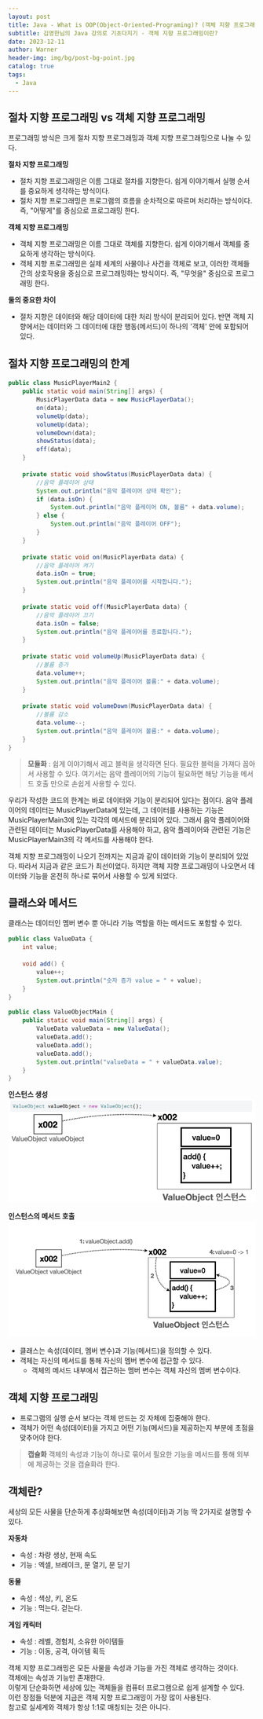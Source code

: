 ```yaml
---
layout: post
title: Java - What is OOP(Object-Oriented-Programing)? (객체 지향 프로그래밍이란?)
subtitle: 김영한님의 Java 강의로 기초다지기 - 객체 지향 프로그래밍이란?
date: 2023-12-11
author: Warner
header-img: img/bg/post-bg-point.jpg
catalog: true
tags:
  - Java
---
```


## 절차 지향 프로그래밍 vs 객체 지향 프로그래밍

프로그래밍 방식은 크게 절차 지향 프로그래밍과 객체 지향 프로그래밍으로 나눌 수 있다.

**절차 지향 프로그래밍**

- 절차 지향 프로그래밍은 이름 그대로 절차를 지향한다. 쉽게 이야기해서 실행 순서를 중요하게 생각하는 방식이다.
- 절차 지향 프로그래밍은 프로그램의 흐름을 순차적으로 따르며 처리하는 방식이다. 즉, "어떻게"를 중심으로 프로그래밍 한다.

**객체 지향 프로그래밍**

- 객체 지향 프로그래밍은 이름 그대로 객체를 지향한다. 쉽게 이야기해서 객체를 중요하게 생각하는 방식이다.
- 객체 지향 프로그래밍은 실제 세계의 사물이나 사건을 객체로 보고, 이러한 객체들 간의 상호작용을 중심으로 프로그래밍하는 방식이다. 즉, "무엇을" 중심으로 프로그래밍 한다.

**둘의 중요한 차이**

- 절차 지향은 데이터와 해당 데이터에 대한 처리 방식이 분리되어 있다. 반면 객체 지향에서는 데이터와 그 데이터에 대한 행동(메서드)이 하나의 '객체' 안에 포함되어 있다.

## 절차 지향 프로그래밍의 한계

~~~java
public class MusicPlayerMain2 {
    public static void main(String[] args) {
        MusicPlayerData data = new MusicPlayerData();
        on(data);
        volumeUp(data);
        volumeUp(data);
        volumeDown(data);
        showStatus(data);
        off(data);
    }

    private static void showStatus(MusicPlayerData data) {
        //음악 플레이어 상태
        System.out.println("음악 플레이어 상태 확인");
        if (data.isOn) {
            System.out.println("음악 플레이어 ON, 볼륨" + data.volume);
        } else {
            System.out.println("음악 플레이어 OFF");
        }
    }

    private static void on(MusicPlayerData data) {
        //음악 플레이어 켜기
        data.isOn = true;
        System.out.println("음악 플레이어를 시작합니다.");
    }

    private static void off(MusicPlayerData data) {
        //음악 플레이어 끄기
        data.isOn = false;
        System.out.println("음악 플레이어를 종료합니다.");
    }

    private static void volumeUp(MusicPlayerData data) {
        //볼륨 증가
        data.volume++;
        System.out.println("음악 플레이어 볼륨:" + data.volume);
    }

    private static void volumeDown(MusicPlayerData data) {
        //볼륨 감소
        data.volume--;
        System.out.println("음악 플레이어 볼륨:" + data.volume);
    }
}
~~~

> **모듈화** : 쉽게 이야기해서 레고 블럭을 생각하면 된다. 필요한 블럭을 가져다 꼽아서 사용할 수 있다.
> 여기서는 음악 플레이어의 기능이 필요하면 해당 기능을 메서드 호출 만으로 손쉽게 사용할 수 있다.

우리가 작성한 코드의 한계는 바로 데이터와 기능이 분리되어 있다는 점이다. 음악 플레이어의 데이터는 MusicPlayerData에 있는데, 그 데이터를 사용하는 기능은 MusicPlayerMain3에 있는 각각의
메서드에 분리되어 있다. 그래서 음악 플레이어와 관련된 데이터는 MusicPlayerData를 사용해야 하고, 음악 플레이어와 관련된 기능은 MusicPlayerMain3의 각 메서드를 사용해야 한다.

객체 지향 프로그래밍이 나오기 전까지는 지금과 같이 데이터와 기능이 분리되어 있었다. 따라서 지금과 같은 코드가 최선이었다. 하지만 객체 지향 프로그래밍이 나오면서 데이터와 기능을 온전히 하나로 묶어서 사용할 수
있게 되었다.

## 클래스와 메서드

클래스는 데이터인 멤버 변수 뿐 아니라 기능 역할을 하는 메서드도 포함할 수 있다.

~~~java
public class ValueData {
    int value;

    void add() {
        value++;
        System.out.println("숫자 증가 value = " + value);
    }
}
~~~

~~~java
public class ValueObjectMain {
    public static void main(String[] args) {
        ValueData valueData = new ValueData();
        valueData.add();
        valueData.add();
        valueData.add();
        System.out.println("valueData = " + valueData.value);
    }
}
~~~

**인스턴스 생성**
![object1.png](/img/post/2023-12-11/object1.png)

**인스턴스의 메서드 호출**
![object2.png](/img/post/2023-12-11/object2.png)

- 클래스는 속성(데이터, 멤버 변수)과 기능(메서드)을 정의할 수 있다.
- 객체는 자신의 메서드를 통해 자신의 멤버 변수에 접근할 수 있다.
    - 객체의 메서드 내부에서 접근하는 멤버 변수는 객체 자신의 멤버 변수이다.

## 객체 지향 프로그래밍

- 프로그램의 실행 순서 보다는 객체 만드는 것 자체에 집중해야 한다.
- 객체가 어떤 속성(데이터)을 가지고 어떤 기능(메서드)을 제공하는지 부분에 초점을 맞추어야 한다.

> **캡슐화**
> 객체의 속성과 기능이 하나로 묶어서 필요한 기능을 메서드를 통해 외부에 제공하는 것을 캡슐화라 한다.

## 객체란?
세상의 모든 사물을 단순하게 추상화해보면 속성(데이터)과 기능 딱 2가지로 설명할 수 있다.

**자동차**
- 속성 : 차량 생상, 현재 속도
- 기능 : 엑셀, 브레이크, 문 열기, 문 닫기

**동물**
- 속성 : 색상, 키, 온도
- 기능 : 먹는다. 걷는다.

**게임 캐릭터**
- 속성 : 레벨, 경험치, 소유한 아이템들
- 기능 : 이동, 공격, 아이템 획득

객체 지향 프로그래밍은 모든 사물을 속성과 기능을 가진 객체로 생각하는 것이다.\
객체에는 속성과 기능만 존재한다.\
이렇게 단순화하면 세상에 있는 객체들을 컴퓨터 프로그램으로 쉽게 설계할 수 있다.\
이런 장점들 덕분에 지금은 객체 지향 프로그래밍이 가장 많이 사용된다.\
참고로 실세계와 객체가 항상 1:1로 매칭되는 것은 아니다.

